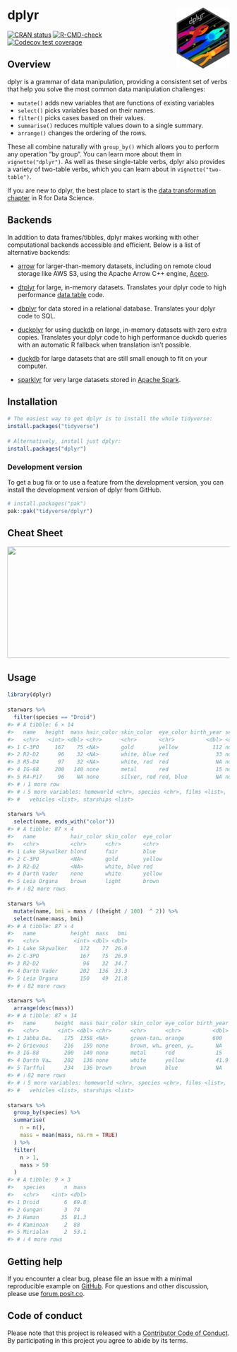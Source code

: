 
<!-- README.md is generated from README.Rmd. Please edit that file -->

# dplyr <a href="https://dplyr.tidyverse.org"><img src="man/figures/logo.png" align="right" height="138" /></a>

<!-- badges: start -->

[![CRAN
status](https://www.r-pkg.org/badges/version/dplyr)](https://cran.r-project.org/package=dplyr)
[![R-CMD-check](https://github.com/tidyverse/dplyr/actions/workflows/R-CMD-check.yaml/badge.svg)](https://github.com/tidyverse/dplyr/actions/workflows/R-CMD-check.yaml)
[![Codecov test
coverage](https://codecov.io/gh/tidyverse/dplyr/branch/main/graph/badge.svg)](https://app.codecov.io/gh/tidyverse/dplyr?branch=main)
<!-- badges: end -->

## Overview

dplyr is a grammar of data manipulation, providing a consistent set of
verbs that help you solve the most common data manipulation challenges:

- `mutate()` adds new variables that are functions of existing variables
- `select()` picks variables based on their names.
- `filter()` picks cases based on their values.
- `summarise()` reduces multiple values down to a single summary.
- `arrange()` changes the ordering of the rows.

These all combine naturally with `group_by()` which allows you to
perform any operation “by group”. You can learn more about them in
`vignette("dplyr")`. As well as these single-table verbs, dplyr also
provides a variety of two-table verbs, which you can learn about in
`vignette("two-table")`.

If you are new to dplyr, the best place to start is the [data
transformation chapter](https://r4ds.hadley.nz/data-transform) in R for
Data Science.

## Backends

In addition to data frames/tibbles, dplyr makes working with other
computational backends accessible and efficient. Below is a list of
alternative backends:

- [arrow](https://arrow.apache.org/docs/r/) for larger-than-memory
  datasets, including on remote cloud storage like AWS S3, using the
  Apache Arrow C++ engine,
  [Acero](https://arrow.apache.org/docs/cpp/streaming_execution.html).

- [dtplyr](https://dtplyr.tidyverse.org/) for large, in-memory datasets.
  Translates your dplyr code to high performance
  [data.table](https://rdatatable.gitlab.io/data.table/) code.

- [dbplyr](https://dbplyr.tidyverse.org/) for data stored in a
  relational database. Translates your dplyr code to SQL.

- [duckplyr](https://tidyverse.github.io/duckplyr/) for using
  [duckdb](https://duckdb.org) on large, in-memory datasets with zero
  extra copies. Translates your dplyr code to high performance duckdb
  queries with an automatic R fallback when translation isn’t possible.

- [duckdb](https://duckdb.org/docs/api/r) for large datasets that are
  still small enough to fit on your computer.

- [sparklyr](https://spark.rstudio.com) for very large datasets stored
  in [Apache Spark](https://spark.apache.org).

## Installation

``` r
# The easiest way to get dplyr is to install the whole tidyverse:
install.packages("tidyverse")

# Alternatively, install just dplyr:
install.packages("dplyr")
```

### Development version

To get a bug fix or to use a feature from the development version, you
can install the development version of dplyr from GitHub.

``` r
# install.packages("pak")
pak::pak("tidyverse/dplyr")
```

## Cheat Sheet

<a href="https://github.com/rstudio/cheatsheets/blob/main/data-transformation.pdf"><img src="https://raw.githubusercontent.com/rstudio/cheatsheets/main/pngs/thumbnails/data-transformation-cheatsheet-thumbs.png" width="630" height="252"/></a>

## Usage

``` r
library(dplyr)

starwars %>% 
  filter(species == "Droid")
#> # A tibble: 6 × 14
#>   name   height  mass hair_color skin_color  eye_color birth_year sex   gender  
#>   <chr>   <int> <dbl> <chr>      <chr>       <chr>          <dbl> <chr> <chr>   
#> 1 C-3PO     167    75 <NA>       gold        yellow           112 none  masculi…
#> 2 R2-D2      96    32 <NA>       white, blue red               33 none  masculi…
#> 3 R5-D4      97    32 <NA>       white, red  red               NA none  masculi…
#> 4 IG-88     200   140 none       metal       red               15 none  masculi…
#> 5 R4-P17     96    NA none       silver, red red, blue         NA none  feminine
#> # ℹ 1 more row
#> # ℹ 5 more variables: homeworld <chr>, species <chr>, films <list>,
#> #   vehicles <list>, starships <list>

starwars %>% 
  select(name, ends_with("color"))
#> # A tibble: 87 × 4
#>   name           hair_color skin_color  eye_color
#>   <chr>          <chr>      <chr>       <chr>    
#> 1 Luke Skywalker blond      fair        blue     
#> 2 C-3PO          <NA>       gold        yellow   
#> 3 R2-D2          <NA>       white, blue red      
#> 4 Darth Vader    none       white       yellow   
#> 5 Leia Organa    brown      light       brown    
#> # ℹ 82 more rows

starwars %>% 
  mutate(name, bmi = mass / ((height / 100)  ^ 2)) %>%
  select(name:mass, bmi)
#> # A tibble: 87 × 4
#>   name           height  mass   bmi
#>   <chr>           <int> <dbl> <dbl>
#> 1 Luke Skywalker    172    77  26.0
#> 2 C-3PO             167    75  26.9
#> 3 R2-D2              96    32  34.7
#> 4 Darth Vader       202   136  33.3
#> 5 Leia Organa       150    49  21.8
#> # ℹ 82 more rows

starwars %>% 
  arrange(desc(mass))
#> # A tibble: 87 × 14
#>   name      height  mass hair_color skin_color eye_color birth_year sex   gender
#>   <chr>      <int> <dbl> <chr>      <chr>      <chr>          <dbl> <chr> <chr> 
#> 1 Jabba De…    175  1358 <NA>       green-tan… orange         600   herm… mascu…
#> 2 Grievous     216   159 none       brown, wh… green, y…       NA   male  mascu…
#> 3 IG-88        200   140 none       metal      red             15   none  mascu…
#> 4 Darth Va…    202   136 none       white      yellow          41.9 male  mascu…
#> 5 Tarfful      234   136 brown      brown      blue            NA   male  mascu…
#> # ℹ 82 more rows
#> # ℹ 5 more variables: homeworld <chr>, species <chr>, films <list>,
#> #   vehicles <list>, starships <list>

starwars %>%
  group_by(species) %>%
  summarise(
    n = n(),
    mass = mean(mass, na.rm = TRUE)
  ) %>%
  filter(
    n > 1,
    mass > 50
  )
#> # A tibble: 9 × 3
#>   species      n  mass
#>   <chr>    <int> <dbl>
#> 1 Droid        6  69.8
#> 2 Gungan       3  74  
#> 3 Human       35  81.3
#> 4 Kaminoan     2  88  
#> 5 Mirialan     2  53.1
#> # ℹ 4 more rows
```

## Getting help

If you encounter a clear bug, please file an issue with a minimal
reproducible example on
[GitHub](https://github.com/tidyverse/dplyr/issues). For questions and
other discussion, please use [forum.posit.co](https://forum.posit.co/).

## Code of conduct

Please note that this project is released with a [Contributor Code of
Conduct](https://dplyr.tidyverse.org/CODE_OF_CONDUCT). By participating
in this project you agree to abide by its terms.
